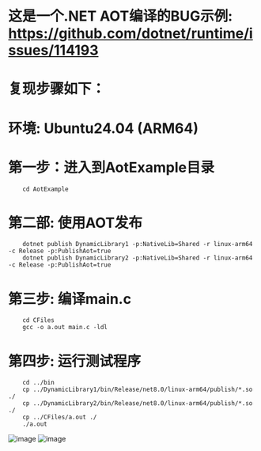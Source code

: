 # 这是一个.NET AOT编译的BUG示例: https://github.com/dotnet/runtime/issues/114193
# 复现步骤如下：

# 环境: Ubuntu24.04 (ARM64)

# 第一步：进入到AotExample目录
        cd AotExample
        
# 第二部: 使用AOT发布
        dotnet publish DynamicLibrary1 -p:NativeLib=Shared -r linux-arm64 -c Release -p:PublishAot=true
        dotnet publish DynamicLibrary2 -p:NativeLib=Shared -r linux-arm64 -c Release -p:PublishAot=true

# 第三步: 编译main.c
        cd CFiles
        gcc -o a.out main.c -ldl

# 第四步: 运行测试程序
        cd ../bin
        cp ../DynamicLibrary1/bin/Release/net8.0/linux-arm64/publish/*.so ./
        cp ../DynamicLibrary2/bin/Release/net8.0/linux-arm64/publish/*.so ./
        cp ../CFiles/a.out ./
        ./a.out

![image](https://github.com/user-attachments/assets/2b33e87c-e288-45c6-8db9-70365bf734aa)
![image](https://github.com/user-attachments/assets/ab20bdf9-f83a-4e9f-8209-a988dab500e4)

